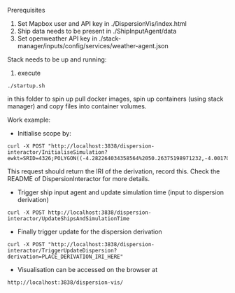 Prerequisites
1) Set Mapbox user and API key in ./DispersionVis/index.html
2) Ship data needs to be present in ./ShipInputAgent/data
3) Set openweather API key in ./stack-manager/inputs/config/services/weather-agent.json

Stack needs to be up and running:
1) execute
```
./startup.sh
```

in this folder to spin up pull docker images, spin up containers (using stack manager) and copy files into container volumes.

Work example:

- Initialise scope by:
```
curl -X POST "http://localhost:3838/dispersion-interactor/InitialiseSimulation?ewkt=SRID=4326;POLYGON((-4.282264034358564%2050.26375198971232,-4.001705368451314%2050.26650880607838,-4.005497340234552%2050.44635115729881,-4.287117430213462%2050.44357678715814,-4.282264034358564%2050.26375198971232))&nx=400&ny=400"
```

This request should return the IRI of the derivation, record this. Check the README of DispersionInteractor for more details.

- Trigger ship input agent and update simulation time (input to dispersion derivation)
```
curl -X POST http://localhost:3838/dispersion-interactor/UpdateShipsAndSimulationTime
```

- Finally trigger update for the dispersion derivation
```
curl -X POST "http://localhost:3838/dispersion-interactor/TriggerUpdateDispersion?derivation=PLACE_DERIVATION_IRI_HERE"
```

- Visualisation can be accessed on the browser at
```
http://localhost:3838/dispersion-vis/
```
